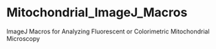 # Mitochondrial_ImageJ_Macros
ImageJ Macros for Analyzing Fluorescent or Colorimetric Mitochondrial Microscopy

